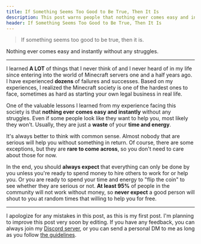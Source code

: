 ```yaml
---
title: If Something Seems Too Good to Be True, Then It Is
description: This post warns people that nothing ever comes easy and instantly
header: If Something Seems Too Good to Be True, Then It Is
---
```

> If something seems too good to be true, then it is.

Nothing ever comes easy and instantly without any struggles.

---

I learned **A LOT** of things that I never think of and I never heard of in my life since entering into the world of Minecraft servers one and a half years ago. I have experienced **dozens** of failures and successes. Based on my experiences, I realized the Minecraft society is one of the hardest ones to face, sometimes as hard as starting your own legal business in real life.

One of the valuable lessons I learned from my experience facing this society is that **nothing ever comes easy and instantly** without any struggles. Even if some people look like they want to help you, most likely they won't. Usually, they are just a **waste** of your **time and energy**.

It's always better to think with common sense. Almost nobody that are serious will help you without something in return. Of course, there are some exceptions, but they are **rare to come across**, so you don't need to care about those for now.

In the end, you should **always expect** that everything can only be done by you unless you're ready to spend money to hire others to work for or help you. Or you are ready to spend your time and energy to "flip the coin" to see whether they are serious or not. **At least 95%** of people in the community will not work without money, so **never expect** a good person will shout to you at random times that willing to help you for free.

---

I apologize for any mistakes in this post, as this is my first post. I'm planning to improve this post very soon by editing. If you have any feedback, you can always join my [Discord server](https://discord.gg/TstDS9jZf7), or you can send a personal DM to me as long as you follow [the guidelines](https://kygekdev.github.io/private-support).
